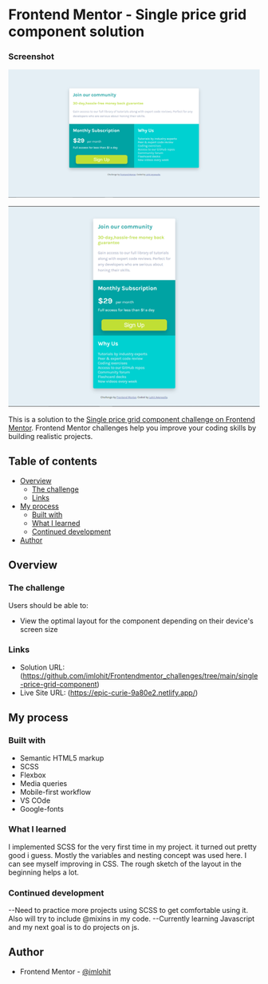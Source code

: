 # Frontend Mentor - Single price grid component solution

### Screenshot

![](images/screenshot1.png)

![](images/screenshot2.png)

This is a solution to the [Single price grid component challenge on Frontend Mentor](https://www.frontendmentor.io/solutions/singlepricegrid-using-scss-flexbox-and-media-queries-4EAUqjxhZ). Frontend Mentor challenges help you improve your coding skills by building realistic projects. 

## Table of contents

- [Overview](#overview)
  - [The challenge](#the-challenge)
  - [Links](#links)
- [My process](#my-process)
  - [Built with](#built-with)
  - [What I learned](#what-i-learned)
  - [Continued development](#continued-development)
- [Author](#author)



## Overview

### The challenge

Users should be able to:

- View the optimal layout for the component depending on their device's screen size

### Links

- Solution URL: (https://github.com/imlohit/Frontendmentor_challenges/tree/main/single-price-grid-component)
- Live Site URL: (https://epic-curie-9a80e2.netlify.app/)

## My process

### Built with

- Semantic HTML5 markup
- SCSS
- Flexbox
- Media queries
- Mobile-first workflow
- VS COde
- Google-fonts

### What I learned

I implemented SCSS for the very first time in my project. it turned out pretty good i guess. Mostly the variables and nesting concept was used here. I can see myself improving in CSS. The rough sketch of the layout in the beginning helps a lot.  

### Continued development

--Need to practice more projects using SCSS to get comfortable using it. Also will try to include @mixins in my code.
--Currently learning Javascript and my next goal is to do projects on js.


## Author

- Frontend Mentor - [@imlohit](https://www.frontendmentor.io/profile/imlohit)

